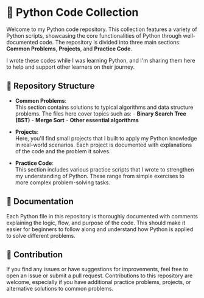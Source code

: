 # 🐍 Python Code Collection

Welcome to my Python code repository. This collection features a variety of Python scripts, showcasing the core functionalities of Python through well-documented code. The repository is divided into three main sections: **Common Problems**, **Projects**, and **Practice Code**.

I wrote these codes while I was learning Python, and I'm sharing them here to help and support other learners on their journey.

## 📂 Repository Structure

- **Common Problems**:\
    This section contains solutions to typical algorithms and data structure problems. The files here cover topics such as:
      - **Binary Search Tree (BST)**
      - **Merge Sort**
      - **Other essential algorithms**

- **Projects**: \
    Here, you'll find small projects that I built to apply my Python knowledge in real-world scenarios. Each project is documented with explanations of the code and the problem it solves.

- **Practice Code**: \
    This section includes various practice scripts that I wrote to strengthen my understanding of Python. These range from simple exercises to more complex problem-solving tasks.

## 📝 Documentation

Each Python file in this repository is thoroughly documented with comments explaining the logic, flow, and purpose of the code. This should make it easier for beginners to follow along and understand how Python is applied to solve different problems.

## 🤝 Contribution

If you find any issues or have suggestions for improvements, feel free to open an issue or submit a pull request. Contributions to this repository are welcome, especially if you have additional practice problems, projects, or alternative solutions to common problems.


